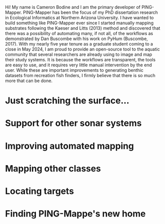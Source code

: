 



Hi! My name is Cameron Bodine and I am the primary developer of PING-Mapper. PING-Mapper has been the focus of my PhD dissertation research in Ecological Informatics at Northern Arizona University. I have wanted to build something like PING-Mapper ever since I started manually mapping substrates following the Kaeser and Litts (2013) method and discovered that there was a possibility of automating many, if not all, of the workflows as demonstrated by Dan Buscombe with his work on PyHum (Buscombe, 2017). With my nearly five year tenure as a graduate student coming to a close in May 2024, I am proud to provide an open-source tool to the aquatic community that several researchers are already using to image and map their study systems. It is because the workflows are transparent, the tools are easy to use, and it requires very little manual intervention by the end user. While these are important improvements to generating benthic datasets from recreation fish finders, I firmly believe that there is so much more that can be done. 

# Just scratching the surface...


# Support for other sonar systems


# Improving automated mapping


# Mapping other classes


# Locating targets


# Finding PING-Mappe's new home